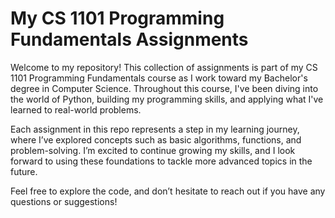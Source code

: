 # My CS 1101 Programming Fundamentals Assignments
Welcome to my repository! This collection of assignments is part of my CS 1101 Programming Fundamentals course as I work toward my Bachelor's degree in Computer Science. Throughout this course, I've been diving into the world of Python, building my programming skills, and applying what I've learned to real-world problems.

Each assignment in this repo represents a step in my learning journey, where I’ve explored concepts such as basic algorithms, functions, and problem-solving. I’m excited to continue growing my skills, and I look forward to using these foundations to tackle more advanced topics in the future.

Feel free to explore the code, and don’t hesitate to reach out if you have any questions or suggestions!
